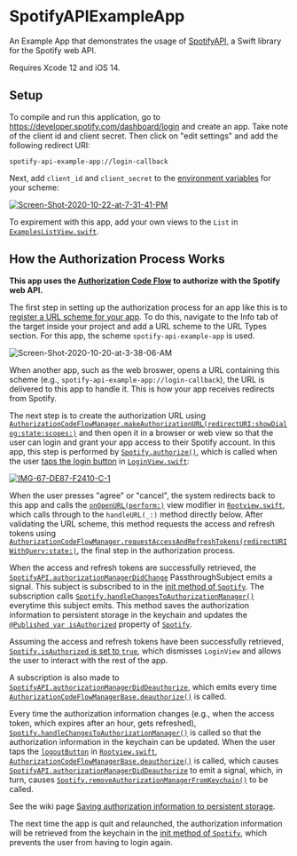 # SpotifyAPIExampleApp

An Example App that demonstrates the usage of [SpotifyAPI](https://github.com/Peter-Schorn/SpotifyAPI), a Swift library for the Spotify web API.

Requires Xcode 12 and iOS 14.

## Setup

To compile and run this application, go to https://developer.spotify.com/dashboard/login and create an app. Take note of the client id and client secret. Then click on "edit settings" and add the following redirect URI:
```
spotify-api-example-app://login-callback
```

Next, add `client_id` and `client_secret` to the [environment variables][1] for your scheme:

<a href="https://ibb.co/sy3ZtCq"><img src="https://i.ibb.co/dGKR7tD/Screen-Shot-2020-10-22-at-7-31-41-PM.png" alt="Screen-Shot-2020-10-22-at-7-31-41-PM" border="0"></a>



To expirement with this app, add your own views to the `List` in [`ExamplesListView.swift`][2].  



## How the Authorization Process Works

**This app uses the [Authorization Code Flow][3] to authorize with the Spotify web API.**

The first step in setting up the authorization process for an app like this is to [register a URL scheme for your app][4]. To do this, navigate to the Info tab of the target inside your project and add a URL scheme to the URL Types section. For this app, the scheme `spotify-api-example-app` is used.

<img src="https://i.ibb.co/qdBR6C8/Screen-Shot-2020-10-20-at-3-38-06-AM.png" alt="Screen-Shot-2020-10-20-at-3-38-06-AM" border="0">

When another app, such as the web broswer, opens a URL containing this scheme (e.g., `spotify-api-example-app://login-callback`), the URL is delivered to this app to handle it. This is how your app receives redirects from Spotify.

The next step is to create the authorization URL using [`AuthorizationCodeFlowManager.makeAuthorizationURL(redirectURI:showDialog:state:scopes:)`][5] and then open it in a browser or web view so that the user can login and grant your app access to their Spotify account. In this app, this step is performed by [`Spotify.authorize()`][6], which is called when the user [taps the login button][7] in [`LoginView.swift`][8]:

<a href="https://ibb.co/Bc7ZYzV"><img src="https://i.ibb.co/17pq4vf/IMG-67-DE87-F2410-C-1.jpg" alt="IMG-67-DE87-F2410-C-1" border="0"></a>

When the user presses "agree" or "cancel", the system redirects back to this app and calls the [`onOpenURL(perform:)`][9] view modifier in [`Rootview.swift`][10], which calls through to the `handleURL(_:)` method directly below. After validating the URL scheme, this method requests the access and refresh tokens using [`AuthorizationCodeFlowManager.requestAccessAndRefreshTokens(redirectURIWithQuery:state:)`][11], the final step in the authorization process.

When the access and refresh tokens are successfully retrieved, the [`SpotifyAPI.authorizationManagerDidChange`][12] PassthroughSubject emits a signal. This subject is subscribed to in the [init method of `Spotify`][13]. The subscription calls [`Spotify.handleChangesToAuthorizationManager()`][14] everytime this subject emits. This method saves the authorization information to persistent storage in the keychain and updates the [`@Published var isAuthorized`][15] property of [`Spotify`][19].  

Assuming the access and refresh tokens have been successfully retrieved, [`Spotify.isAuthorized` is set to `true`][16], which dismisses `LoginView` and allows the user to interact with the rest of the app.

A subscription is also made to [`SpotifyAPI.authorizationManagerDidDeauthorize`][22], which emits every time [`AuthorizationCodeFlowManagerBase.deauthorize()`][23] is called.

Every time the authorization information changes (e.g., when the access token, which expires after an hour, gets refreshed), [`Spotify.handleChangesToAuthorizationManager()`][14] is called so that the authorization information in the keychain can be updated.  When the user taps the [`logoutButton`][21] in [`Rootview.swift`][10], [`AuthorizationCodeFlowManagerBase.deauthorize()`][24] is called, which causes [`SpotifyAPI.authorizationManagerDidDeauthorize`][22] to emit a signal, which, in turn, causes [`Spotify.removeAuthorizationManagerFromKeychain()`][20] to be called.

See the wiki page [Saving authorization information to persistent storage][17].

The next time the app is quit and relaunched, the authorization information will be retrieved from the keychain in the [init method of `Spotify`][13], which prevents the user from having to login again.

[1]: https://help.apple.com/xcode/mac/11.4/index.html?localePath=en.lproj#/dev3ec8a1cb4
[2]:  https://github.com/Peter-Schorn/SpotifyAPIExampleApp/blob/main/SpotifyAPIExampleApp/Views/ExamplesListView.swift
[3]: https://github.com/Peter-Schorn/SpotifyAPI#authorizing-with-the-authorization-code-flow
[4]: https://developer.apple.com/documentation/xcode/allowing_apps_and_websites_to_link_to_your_content/defining_a_custom_url_scheme_for_your_app
[5]: https://peter-schorn.github.io/SpotifyAPI/Classes/AuthorizationCodeFlowManager.html#/s:13SpotifyWebAPI28AuthorizationCodeFlowManagerC04makeD3URL11redirectURI10showDialog5state6scopes10Foundation0I0VSgAK_SbSSSgShyAA5ScopeOGtF
[6]: https://github.com/Peter-Schorn/SpotifyAPIExampleApp/blob/ada70667e0f1b41ea3d872c258abd54a20028871/SpotifyAPIExampleApp/Model/Spotify.swift#L155-L178
[7]: https://github.com/Peter-Schorn/SpotifyAPIExampleApp/blob/ada70667e0f1b41ea3d872c258abd54a20028871/SpotifyAPIExampleApp/Views/LoginView.swift#L101
[8]: https://github.com/Peter-Schorn/SpotifyAPIExampleApp/blob/main/SpotifyAPIExampleApp/Views/LoginView.swift
[9]: https://github.com/Peter-Schorn/SpotifyAPIExampleApp/blob/ada70667e0f1b41ea3d872c258abd54a20028871/SpotifyAPIExampleApp/Views/RootView.swift#L40
[10]: https://github.com/Peter-Schorn/SpotifyAPIExampleApp/blob/main/SpotifyAPIExampleApp/Views/RootView.swift
[11]: https://peter-schorn.github.io/SpotifyAPI/Classes/AuthorizationCodeFlowManager.html#/s:13SpotifyWebAPI28AuthorizationCodeFlowManagerC29requestAccessAndRefreshTokens20redirectURIWithQuery5state7Combine12AnyPublisherVyyts5Error_pG10Foundation3URLV_SSSgtF
[12]: https://peter-schorn.github.io/SpotifyAPI/Classes/SpotifyAPI.html#/s:13SpotifyWebAPI0aC0C29authorizationManagerDidChange7Combine18PassthroughSubjectCyyts5NeverOGvp
[13]: https://github.com/Peter-Schorn/SpotifyAPIExampleApp/blob/ada70667e0f1b41ea3d872c258abd54a20028871/SpotifyAPIExampleApp/Model/Spotify.swift#L87-L143
[14]: https://github.com/Peter-Schorn/SpotifyAPIExampleApp/blob/ada70667e0f1b41ea3d872c258abd54a20028871/SpotifyAPIExampleApp/Model/Spotify.swift#L194-L225
[15]: https://github.com/Peter-Schorn/SpotifyAPIExampleApp/blob/ada70667e0f1b41ea3d872c258abd54a20028871/SpotifyAPIExampleApp/Model/Spotify.swift#L68
[16]: https://github.com/Peter-Schorn/SpotifyAPIExampleApp/blob/ada70667e0f1b41ea3d872c258abd54a20028871/SpotifyAPIExampleApp/Model/Spotify.swift#L200

[17]: https://github.com/Peter-Schorn/SpotifyAPI/wiki/Saving-authorization-information-to-persistent-storage.

[19]: https://github.com/Peter-Schorn/SpotifyAPIExampleApp/blob/main/SpotifyAPIExampleApp/Model/Spotify.swift
[20]: https://github.com/Peter-Schorn/SpotifyAPIExampleApp/blob/9feaff27b4d64b0e25df65d38c0ea75656e38802/SpotifyAPIExampleApp/Model/Spotify.swift#L233-L257
[21]: https://github.com/Peter-Schorn/SpotifyAPIExampleApp/blob/9feaff27b4d64b0e25df65d38c0ea75656e38802/SpotifyAPIExampleApp/Views/RootView.swift#L116-L133
[22]: https://peter-schorn.github.io/SpotifyAPI/Classes/SpotifyAPI.html#/s:13SpotifyWebAPI0aC0C34authorizationManagerDidDeauthorize7Combine18PassthroughSubjectCyyts5NeverOGvp
[23]: https://peter-schorn.github.io/SpotifyAPI/Classes/AuthorizationCodeFlowManagerBase.html#/s:13SpotifyWebAPI32AuthorizationCodeFlowManagerBaseC11deauthorizeyyF
[24]: https://peter-schorn.github.io/SpotifyAPI/Classes/AuthorizationCodeFlowManagerBase.html#/s:13SpotifyWebAPI32AuthorizationCodeFlowManagerBaseC11deauthorizeyyF
